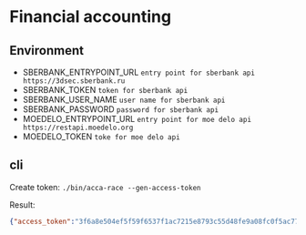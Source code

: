 # Financial accounting

## Environment

* SBERBANK_ENTRYPOINT_URL `entry point for sberbank api https://3dsec.sberbank.ru`
* SBERBANK_TOKEN `token for sberbank api`
* SBERBANK_USER_NAME `user name for sberbank api`
* SBERBANK_PASSWORD `password for sberbank api`
* MOEDELO_ENTRYPOINT_URL `entry point for moe delo api https://restapi.moedelo.org`
* MOEDELO_TOKEN `toke for moe delo api`

## cli

Create token: `./bin/acca-race --gen-access-token`


Result: 

```json
{"access_token":"3f6a8e504ef5f59f6537f1ac7215e8793c55d48fe9a08fc0f5ac778e12680307","currentcy":"rub","system_account_id":1}
```
